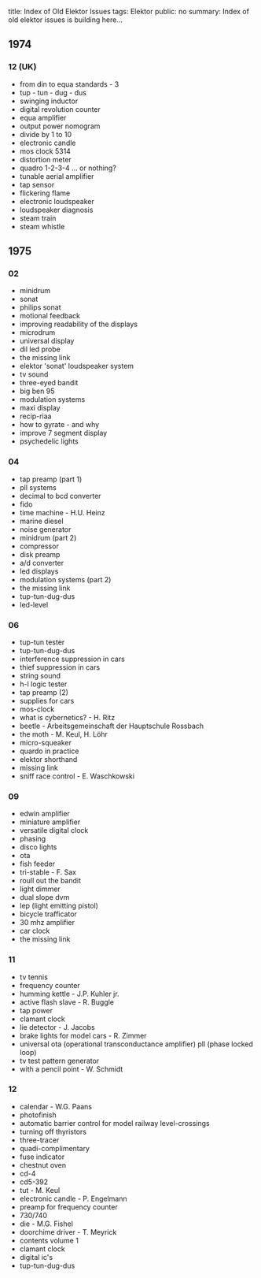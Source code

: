 title: Index of Old Elektor Issues
tags: Elektor
public: no
summary: Index of old elektor issues is building here...

## 1974 

### 12 (UK)

- from din to equa standards - 3
- tup - tun - dug - dus
- swinging inductor
- digital revolution counter
- equa amplifier
- output power nomogram
- divide by 1 to 10
- electronic candle
- mos clock 5314
- distortion meter
- quadro 1-2-3-4 ... or nothing?
- tunable aerial amplifier
- tap sensor
- flickering flame
- electronic loudspeaker
- loudspeaker diagnosis
- steam train
- steam whistle

## 1975

### 02

- minidrum
- sonat
- philips sonat
- motional feedback
- improving readability of the displays
- microdrum
- universal display
- dil led probe
- the missing link
- elektor 'sonat' loudspeaker system
- tv sound
- three-eyed bandit
- big ben 95
- modulation systems
- maxi display
- recip-riaa
- how to gyrate - and why
- improve 7 segment display
- psychedelic lights

### 04

- tap preamp (part 1)
- pll systems
- decimal to bcd converter
- fido
- time machine - H.U. Heinz
- marine diesel
- noise generator
- minidrum (part 2)
- compressor
- disk preamp
- a/d converter
- led displays
- modulation systems (part 2)
- the missing link
- tup-tun-dug-dus
- led-level

### 06

- tup-tun tester
- tup-tun-dug-dus
- interference suppression in cars
- thief suppression in cars
- string sound
- h-l logic tester
- tap preamp (2)
- supplies for cars
- mos-clock
- what is cybernetics? - H. Ritz
- beetle - Arbeitsgemeinschaft der Hauptschule Rossbach
- the moth - M. Keul, H. Löhr
- micro-squeaker
- quardo in practice
- elektor shorthand
- missing link
- sniff race control - E. Waschkowski

### 09

- edwin amplifier
- miniature amplifier
- versatile digital clock
- phasing
- disco lights
- ota
- fish feeder
- tri-stable - F. Sax
- roull out the bandit
- light dimmer
- dual slope dvm
- lep (light emitting pistol)
- bicycle trafficator
- 30 mhz amplifier
- car clock
- the missing link

### 11

- tv tennis
- frequency counter
- humming kettle - J.P. Kuhler jr.
- active flash slave - R. Buggle
- tap power
- clamant clock
- lie detector - J. Jacobs
- brake lights for model cars - R. Zimmer
- universal ota (operational transconductance amplifier) pll (phase locked loop)
- tv test pattern generator
- with a pencil point - W. Schmidt

### 12

- calendar - W.G. Paans
- photofinish
- automatic barrier control for model railway level-crossings
- turning off thyristors
- three-tracer
- quadi-complimentary
- fuse indicator
- chestnut oven
- cd-4
- cd5-392
- tut - M. Keul
- electronic candle - P. Engelmann
- preamp for frequency counter
- 730/740
- die - M.G. Fishel
- doorchime driver - T. Meyrick
- contents volume 1
- clamant clock
- digital ic's
- tup-tun-dug-dus

